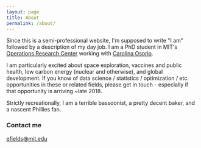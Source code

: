 ```yaml
---
layout: page
title: About
permalink: /about/
---
```


Since this is a semi-professional website, I'm supposed to write "I am" followed by a description of my day job. I am a PhD student in MIT's [Operations Research Center](https://orc.mit.edu) working with [Carolina Osorio](https://cee.mit.edu/people_individual/carolina-osorio/).

I am particularly excited about space exploration, vaccines and public health, low carbon energy (nuclear and otherwise), and global development. If you know of data science / statistics / optimization / etc. opportunities in these or related fields, please get in touch - especially if that opportunity is arriving ~late 2018.

Strictly recreationally, I am a terrible bassoonist, a pretty decent baker, and a nascent Phillies fan.

### Contact me

[efields@mit.edu](mailto:efields@mit.edu)
